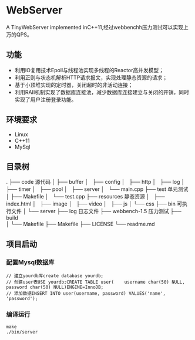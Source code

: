 # WebServer
 A TinyWebServer implemented inC++11,经过webbenchh压力测试可以实现上万的QPS。
## 功能
 * 利用IO复用技术Epoll与线程池实现多线程的Reactor高并发模型；
 * 利用正则与状态机解析HTTP请求报文，实现处理静态资源的请求；
 * 基于小顶堆实现的定时器，关闭超时的非活动连接；
 * 利用RAII机制实现了数据库连接池，减少数据库连接建立与关闭的开销，同时实现了用户注册登录功能。
## 环境要求
 * Linux
 * C++11
 * MySql
## 目录树
.
├── code           源代码
│   ├── buffer
│   ├── config
│   ├── http
│   ├── log
│   ├── timer
│   ├── pool
│   ├── server
│   └── main.cpp
├── test           单元测试
│   ├── Makefile
│   └── test.cpp
├── resources      静态资源
│   ├── index.html
│   ├── image
│   ├── video
│   ├── js
│   └── css
├── bin            可执行文件
│   └── server
├── log            日志文件
├── webbench-1.5   压力测试
├── build          
│   └── Makefile
├── Makefile
├── LICENSE
└── readme.md
## 项目启动
### 配置Mysql数据库
``` 
// 建立yourdb库create database yourdb;​
// 创建user表USE yourdb;CREATE TABLE user(    username char(50) NULL,    password char(50) NULL)ENGINE=InnoDB;​
// 添加数据INSERT INTO user(username, password) VALUES('name', 'password');
```
### 编译运行
``` 
make
./bin/server
```